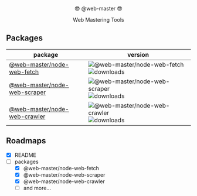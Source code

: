 <p align="center">😎 @web-master 😎</p>
<p align="center">Web Mastering Tools</p>

## Packages

| package | version |
| --- | --- |
| [@web-master/node-web-fetch](https://github.com/saltyshiomix/web-master/blob/master/packages/node-web-fetch/README.md) | ![@web-master/node-web-fetch](https://img.shields.io/npm/v/@web-master/node-web-fetch.svg) ![downloads](https://img.shields.io/npm/dt/@web-master/node-web-fetch.svg) |
| [@web-master/node-web-scraper](https://github.com/saltyshiomix/web-master/blob/master/packages/node-web-scraper/README.md) | ![@web-master/node-web-scraper](https://img.shields.io/npm/v/@web-master/node-web-scraper.svg) ![downloads](https://img.shields.io/npm/dt/@web-master/node-web-scraper.svg) |
| [@web-master/node-web-crawler](https://github.com/saltyshiomix/web-master/blob/master/packages/node-web-crawler/README.md) | ![@web-master/node-web-crawler](https://img.shields.io/npm/v/@web-master/node-web-crawler.svg) ![downloads](https://img.shields.io/npm/dt/@web-master/node-web-crawler.svg) |

## Roadmaps

- [x] README
- [ ] packages
  - [x] @web-master/node-web-fetch
  - [x] @web-master/node-web-scraper
  - [x] @web-master/node-web-crawler
  - [ ] and more...
